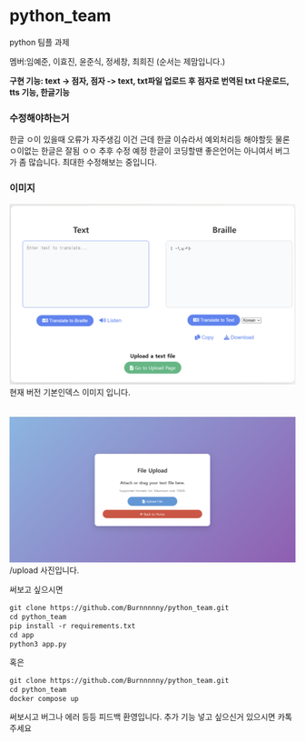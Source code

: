 # python_team
python 팀플 과제

멤버:임예준, 이효진, 윤준식, 정세창, 최희진 (순서는 제맘입니다.)

**구현 기능: text -> 점자, 점자 -> text, txt파일 업로드 후 점자로 번역된 txt 다운로드, tts 기능, 한글기능** 

### 수정해야하는거
한글 ㅇ이 있을때 오류가 자주생김 이건 근데 한글 이슈라서 예외처리등 해야할듯 물론 ㅇ이없는 한글은 잘됨 ㅇㅇ 추후 수정 예정
한글이 코딩할땐 좋은언어는 아니여서 버그가 좀 많습니다. 최대한 수정해보는 중입니다.
<br>

### 이미지

![alt text](image.png)
현재 버전 기본인덱스 이미지 입니다.
<br><br><br>
![alt text](image-1.png)
/upload 사진입니다.


써보고 싶으시면 

```
git clone https://github.com/Burnnnnny/python_team.git
cd python_team
pip install -r requirements.txt
cd app
python3 app.py

```

혹은 
```
git clone https://github.com/Burnnnnny/python_team.git
cd python_team
docker compose up
```
써보시고 버그나 에러 등등 피드백 환영입니다. 추가 기능 넣고 싶으신거 있으시면 카톡 주세요